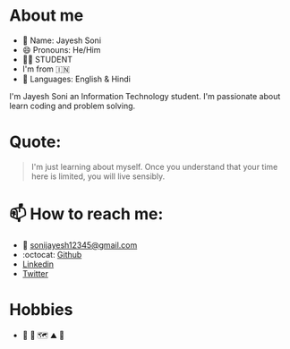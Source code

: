 # **About me**
- :bust_in_silhouette: Name: Jayesh Soni
- :smile: Pronouns: He/Him
- :man_student: STUDENT
- I'm from :india:
- :mega: Languages: English & Hindi

I'm Jayesh Soni an Information Technology student. I'm passionate about learn coding and problem solving.

# Quote:
> I'm just learning about myself.
> Once you understand that your time here is limited, you will live sensibly.

# 📫 How to reach me: 
- :e-mail: sonijayesh12345@gmail.com
- :octocat: [Github](https://github.com/thejayeshsoni)
- [Linkedin](https://www.linkedin.com/in/thejayeshsoni/)
- [Twitter](https://twitter.com/thejayeshsoni)

# Hobbies
- :camera_flash: :orange_book: :world_map: :mountain: :badminton:
